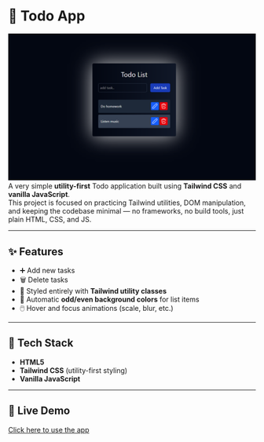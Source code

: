 # 📝 Todo App  
![alt text](image.png)
A very simple **utility-first** Todo application built using **Tailwind CSS** and **vanilla JavaScript**.  
This project is focused on practicing Tailwind utilities, DOM manipulation, and keeping the codebase minimal — no frameworks, no build tools, just plain HTML, CSS, and JS.  

---

## ✨ Features  

- ➕ Add new tasks  
- 🗑️ Delete tasks  
- 🎨 Styled entirely with **Tailwind utility classes**  
- 🔀 Automatic **odd/even background colors** for list items  
- 🖱️ Hover and focus animations (scale, blur, etc.)

---

## 🚀 Tech Stack  

- **HTML5**  
- **Tailwind CSS** (utility-first styling)  
- **Vanilla JavaScript**  

---

## 🚀 Live Demo  

[Click here to use the app](https://rajdipchatterjee.github.io/ToDo-Tailwind/)
